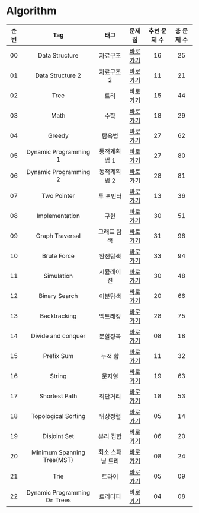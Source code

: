 # Algorithm

| 순번 | Tag                          | 태그                | 문제집    | 추천 문제 수 | 총 문제 수 |
| :--: | :--------------------------: | :-----------------: | :------:  | :---------:  | :------: |
| 00 | Data Structure | 자료구조 | [바로가기](./workbook/자료구조) | 16 | 25 |
| 01 | Data Structure 2 | 자료구조 2 | [바로가기](./workbook/자료구조2) | 11 | 21 |
| 02 | Tree | 트리 | [바로가기](./workbook/트리) | 15 | 44 |
| 03 | Math | 수학 | [바로가기](./workbook/수학) | 18 | 29 | 
| 04 | Greedy | 탐욕법 | [바로가기](./workbook/탐욕) | 27 | 62 | 
| 05 | Dynamic Programming 1 | 동적계획법 1 | [바로가기](./dynamic_programming_1) | 27 | 80 |
| 06 | Dynamic Programming 2 | 동적계획법 2 | [바로가기](./dynamic_programming_2) | 28 | 81 | 
| 07 | Two Pointer | 투 포인터 | [바로가기](./two_pointer) | 13 | 36 |
| 08 | Implementation | 구현 | [바로가기](./implementation) | 30 | 51 | 
| 09 | Graph Traversal | 그래프 탐색 | [바로가기](./graph_traversal) | 31 | 96 |
| 10 | Brute Force | 완전탐색 | [바로가기](./brute_force) | 33 | 94 |
| 11 | Simulation | 시뮬레이션 | [바로가기](./simulation) | 30 | 48 | 
| 12 | Binary Search | 이분탐색 | [바로가기](./binary_search) | 20 | 66 | 
| 13 | Backtracking | 백트래킹 | [바로가기](./backtracking) | 28 | 75 | 
| 14 | Divide and conquer | 분할정복 | [바로가기](./divide_and_conquer) | 08 | 18 |
| 15 | Prefix Sum | 누적 합 | [바로가기](./prefix_sum) | 11 | 32 | 
| 16 | String | 문자열 | [바로가기](./string) | 19 | 63 | 
| 17 | Shortest Path | 최단거리 | [바로가기](./shortest_path) | 18 | 53 | 
| 18 | Topological Sorting | 위상정렬 | [바로가기](./topological_sorting) | 05 | 14 | 
| 19 | Disjoint Set | 분리 집합 | [바로가기](./disjoint_set) | 06 | 20 | 
| 20 | Minimum Spanning Tree(MST) | 최소 스패닝 트리 | [바로가기](./minimum_spanning_tree) | 08 | 24 | 
| 21 | Trie | 트라이 | [바로가기](./trie) | 05 | 09 | ![status][Doing] |
| 22 | Dynamic Programming On Trees | 트리디피 | [바로가기](./dynamic_programming_on_trees) | 04 | 08 | 
